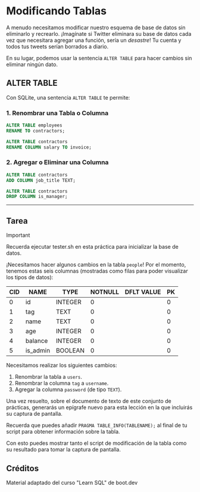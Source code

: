 # Modificando Tablas

A menudo necesitamos modificar nuestro esquema de base de datos sin eliminarlo y recrearlo. ¡Imagínate si Twitter eliminara su base de datos cada vez que necesitara agregar una función, sería un *desastre*! Tu cuenta y todos tus tweets serían borrados a diario.

En su lugar, podemos usar la sentencia `ALTER TABLE` para hacer cambios sin eliminar ningún dato.

## ALTER TABLE

Con SQLite, una sentencia `ALTER TABLE` te permite:

### 1. Renombrar una Tabla o Columna

```sql
ALTER TABLE employees
RENAME TO contractors;

ALTER TABLE contractors
RENAME COLUMN salary TO invoice;
```

### 2. Agregar o Eliminar una Columna

```sql
ALTER TABLE contractors
ADD COLUMN job_title TEXT;

ALTER TABLE contractors
DROP COLUMN is_manager;
```

---

## Tarea

> [!IMPORTANT]  
> Recuerda ejecutar tester.sh en esta práctica para inicializar la base de datos.

¡Necesitamos hacer algunos cambios en la tabla `people`! Por el momento, tenemos estas seis columnas (mostradas como filas para poder visualizar los tipos de datos):

| CID | NAME      | TYPE    | NOTNULL | DFLT VALUE | PK |
|-----|-----------|---------|---------|------------|----|
| 0   | id        | INTEGER | 0       |            | 0  |
| 1   | tag       | TEXT    | 0       |            | 0  |
| 2   | name      | TEXT    | 0       |            | 0  |
| 3   | age       | INTEGER | 0       |            | 0  |
| 4   | balance   | INTEGER | 0       |            | 0  |
| 5   | is_admin  | BOOLEAN | 0       |            | 0  |

Necesitamos realizar los siguientes cambios:

1. Renombrar la tabla a `users`.
2. Renombrar la columna `tag` a `username`.
3. Agregar la columna `password` (de tipo `TEXT`).

Una vez resuelto, sobre el documento de texto de este conjunto de prácticas, generarás un epígrafe nuevo para esta lección en la que incluirás su captura de pantalla. 

Recuerda que puedes añadir `PRAGMA TABLE_INFO(TABLENAME);` al final de tu script para obtener información sobre la tabla.

Con esto puedes mostrar tanto el script de modificación de la tabla como su resultado para tomar la captura de pantalla.

## Créditos

Material adaptado del curso "Learn SQL" de boot.dev
